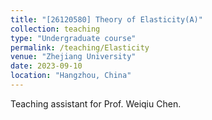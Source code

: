 ```yaml
---
title: "[26120580] Theory of Elasticity(A)"
collection: teaching
type: "Undergraduate course"
permalink: /teaching/Elasticity
venue: "Zhejiang University"
date: 2023-09-10
location: "Hangzhou, China"
---
```


Teaching assistant for Prof. Weiqiu Chen.

<!--Heading 1
======

Heading 2
======

Heading 3
======
-->

